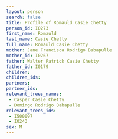 ```yaml
---
layout: person
search: false
title: Profile of Romauld Casie Chetty
person_id: I0273
first_name: Romauld
last_name: Casie Chetty
full_name: Romauld Casie Chetty
mother: Jane Francisca Rodrigo Babapulle
mother_id: I0267
father: Walter Patrick Casie Chetty
father_id: I0179
children:
children_ids:
partners:
partner_ids:
relevant_trees_names:
 - Casper Casie Chetty
 - Domingo Rodrigo Babapulle
relevant_trees_ids:
 - I500097
 - I0243
sex: M
---
```


